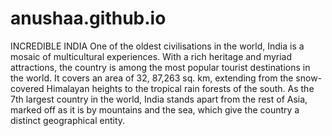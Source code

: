 # anushaa.github.io
INCREDIBLE INDIA
One of the oldest civilisations in the world, India is a mosaic of multicultural experiences. With a rich heritage and myriad attractions, the country is among the most popular tourist destinations in the world. It covers an area of 32, 87,263 sq. km, extending from the snow-covered Himalayan heights to the tropical rain forests of the south. As the 7th largest country in the world, India stands apart from the rest of Asia, marked off as it is by mountains and the sea, which give the country a distinct geographical entity.
